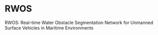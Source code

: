 # RWOS
RWOS: Real-time Water Obstacle Segmentation Network for Unmanned Surface Vehicles in Maritime Environments
